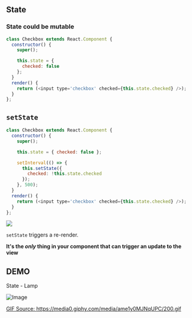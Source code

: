## State


### State could be mutable


```js
class Checkbox extends React.Component {
  constructor() {
    super();

    this.state = {
      checked: false
    };
  }
  render() {
    return (<input type='checkbox' checked={this.state.checked} />);
  }
};
```


## `setState`

```js
class Checkbox extends React.Component {
  constructor() {
    super();

    this.state = { checked: false };

    setInterval(() => {
      this.setState({
        checked: !this.state.checked
      });
    }, 500);
  }
  render() {
    return (<input type='checkbox' checked={this.state.checked} />);
  }
};
```


![](https://cldup.com/0bulfjuJx0.gif)


`setState` triggers a re-render.

**It's the *only* thing in your component that can trigger an update to the view**


## DEMO
State - Lamp

![Image](https://media0.giphy.com/media/ame1y0MJNqUPC/200.gif)

<a href="https://media0.giphy.com/media/ame1y0MJNqUPC/200.gif" class="refs">GIF Source: https://media0.giphy.com/media/ame1y0MJNqUPC/200.gif</a>
